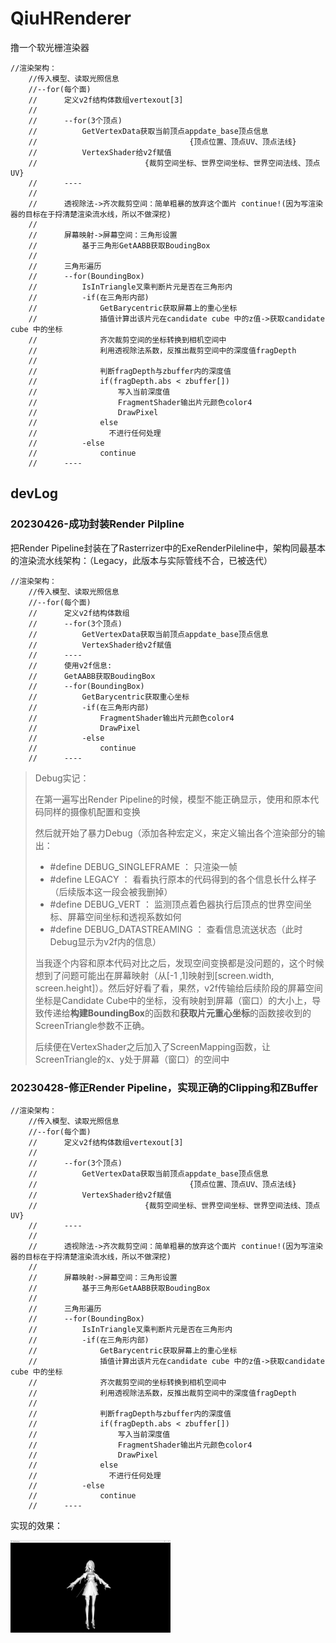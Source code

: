# QiuHRenderer
撸一个软光栅渲染器

```伪代码
//渲染架构：
	//传入模型、读取光照信息
	//--for(每个面)
	//		定义v2f结构体数组vertexout[3]
	//		
	//		--for(3个顶点)
	//			GetVertexData获取当前顶点appdate_base顶点信息
	//									{顶点位置、顶点UV、顶点法线}
	//			VertexShader给v2f赋值
	//						  {裁剪空间坐标、世界空间坐标、世界空间法线、顶点UV}
	//		----
	//		
	//		透视除法->齐次裁剪空间：简单粗暴的放弃这个面片 continue!(因为写渲染器的目标在于捋清楚渲染流水线，所以不做深挖)
	// 
	//		屏幕映射->屏幕空间：三角形设置
	//			基于三角形GetAABB获取BoudingBox
	// 
	//		三角形遍历
	//		--for(BoundingBox)
	//			IsInTriangle叉乘判断片元是否在三角形内
	//			-if(在三角形内部)
	//				GetBarycentric获取屏幕上的重心坐标
	//				插值计算出该片元在candidate cube 中的z值->获取candidate cube 中的坐标
	//				齐次裁剪空间的坐标转换到相机空间中
	//				利用透视除法系数，反推出裁剪空间中的深度值fragDepth
	// 
	//				判断fragDepth与zbuffer内的深度值
	//				if(fragDepth.abs < zbuffer[])
	//					写入当前深度值
	//					FragmentShader输出片元颜色color4
	//					DrawPixel
	//				else
	//				  不进行任何处理
	//			-else
	//				continue
	//		----
```



## devLog

### 20230426-成功封装Render Pilpline

把Render Pipeline封装在了Rasterrizer中的ExeRenderPileline中，架构同最基本的渲染流水线架构：（Legacy，此版本与实际管线不合，已被迭代）

```伪代码
//渲染架构：
	//传入模型、读取光照信息
	//--for(每个面)
	//		定义v2f结构体数组
	//		--for(3个顶点)
	//			GetVertexData获取当前顶点appdate_base顶点信息
	//			VertexShader给v2f赋值
	//		----
	//		使用v2f信息:
	//		GetAABB获取BoudingBox
	//		--for(BoundingBox)
	//			GetBarycentric获取重心坐标
	//			-if(在三角形内部)
	//				FragmentShader输出片元颜色color4
	//				DrawPixel
	//			-else
	//				continue
	//		----
```

> Debug实记：
>
> 在第一遍写出Render Pipeline的时候，模型不能正确显示，使用和原本代码同样的摄像机配置和变换
>
> 然后就开始了暴力Debug（添加各种宏定义，来定义输出各个渲染部分的输出：
>
> - #define DEBUG_SINGLEFRAME ： 只渲染一帧
> - #define LEGACY ： 看看执行原本的代码得到的各个信息长什么样子（后续版本这一段会被我删掉）
> - #define DEBUG_VERT ： 监测顶点着色器执行后顶点的世界空间坐标、屏幕空间坐标和透视系数如何
> - #define DEBUG_DATASTREAMING ： 查看信息流送状态（此时Debug显示为v2f内的信息）
>
> 当我逐个内容和原本代码对比之后，发现空间变换都是没问题的，这个时候想到了问题可能出在屏幕映射（从[-1 ,1]映射到[screen.width, screen.height]）。然后好好看了看，果然，v2f传输给后续阶段的屏幕空间坐标是Candidate Cube中的坐标，没有映射到屏幕（窗口）的大小上，导致传递给**构建BoundingBox**的函数和**获取片元重心坐标**的函数接收到的ScreenTriangle参数不正确。
>
> 后续便在VertexShader之后加入了ScreenMapping函数，让ScreenTriangle的x、y处于屏幕（窗口）的空间中



### 20230428-修正Render Pipeline，实现正确的Clipping和ZBuffer

```伪代码
//渲染架构：
	//传入模型、读取光照信息
	//--for(每个面)
	//		定义v2f结构体数组vertexout[3]
	//		
	//		--for(3个顶点)
	//			GetVertexData获取当前顶点appdate_base顶点信息
	//									{顶点位置、顶点UV、顶点法线}
	//			VertexShader给v2f赋值
	//						  {裁剪空间坐标、世界空间坐标、世界空间法线、顶点UV}
	//		----
	//		
	//		透视除法->齐次裁剪空间：简单粗暴的放弃这个面片 continue!(因为写渲染器的目标在于捋清楚渲染流水线，所以不做深挖)
	// 
	//		屏幕映射->屏幕空间：三角形设置
	//			基于三角形GetAABB获取BoudingBox
	// 
	//		三角形遍历
	//		--for(BoundingBox)
	//			IsInTriangle叉乘判断片元是否在三角形内
	//			-if(在三角形内部)
	//				GetBarycentric获取屏幕上的重心坐标
	//				插值计算出该片元在candidate cube 中的z值->获取candidate cube 中的坐标
	//				齐次裁剪空间的坐标转换到相机空间中
	//				利用透视除法系数，反推出裁剪空间中的深度值fragDepth
	// 
	//				判断fragDepth与zbuffer内的深度值
	//				if(fragDepth.abs < zbuffer[])
	//					写入当前深度值
	//					FragmentShader输出片元颜色color4
	//					DrawPixel
	//				else
	//				  不进行任何处理
	//			-else
	//				continue
	//		----
```

实现的效果：

<img src="README.assets/0ebf98bb616eb829efd0f3e38aad3c4.png" alt="0ebf98bb616eb829efd0f3e38aad3c4" style="zoom: 25%;" />
